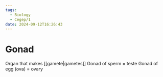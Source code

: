 ```yaml
---
tags:
  - Biology
  - Cegep/1
date: 2024-09-12T16:26:43
---
```


# Gonad

 Organ that makes [[gamete|gametes]]
 Gonad of sperm = teste
 Gonad of egg (ova) = ovary